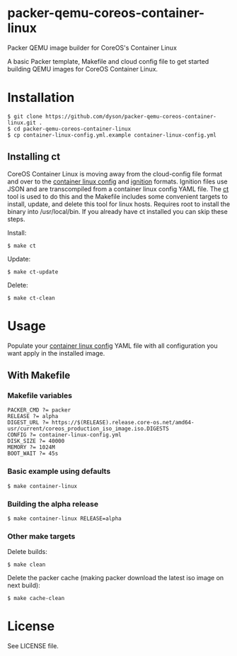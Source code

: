# packer-qemu-coreos-container-linux
Packer QEMU image builder for CoreOS's Container Linux

A basic Packer template, Makefile and cloud config file to get started building QEMU images for CoreOS Container Linux.

# Installation
```
$ git clone https://github.com/dyson/packer-qemu-coreos-container-linux.git .
$ cd packer-qemu-coreos-container-linux
$ cp container-linux-config.yml.example container-linux-config.yml
```

## Installing ct

CoreOS Container Linux is moving away from the cloud-config file format and over to the [container linux config](https://coreos.com/os/docs/latest/configuration.html) and [ignition](https://coreos.com/ignition/docs/latest/what-is-ignition.html) formats. Ignition files use JSON and are transcompiled from a container linux config YAML file. The [ct](https://github.com/coreos/container-linux-config-transpiler/) tool is used to do this and the Makefile includes some convenient targets to install, update, and delete this tool for linux hosts. Requires root to install the binary into /usr/local/bin. If you already have ct installed you can skip these steps.

Install:
```
$ make ct
```

Update:
```
$ make ct-update
```

Delete:
```
$ make ct-clean
```

# Usage
Populate your [container linux config](https://coreos.com/os/docs/latest/configuration.html) YAML file with all configuration you want apply in the installed image.

## With Makefile

### Makefile variables
```make
PACKER_CMD ?= packer
RELEASE ?= alpha
DIGEST_URL ?= https://$(RELEASE).release.core-os.net/amd64-usr/current/coreos_production_iso_image.iso.DIGESTS
CONFIG ?= container-linux-config.yml
DISK_SIZE ?= 40000
MEMORY ?= 1024M
BOOT_WAIT ?= 45s
```
### Basic example using defaults
```
$ make container-linux
```
### Building the alpha release
```
$ make container-linux RELEASE=alpha
```
### Other make targets
Delete builds:
```
$ make clean
```
Delete the packer cache (making packer download the latest iso image on next build):
```
$ make cache-clean
```

# License
See LICENSE file.
